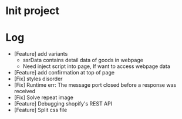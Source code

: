 # Init project

# Log

- [Feature] add variants
  - ssrData contains detail data of goods in webpage
  - Need inject script into page, If want to access webpage data
- [Feature] add confirmation at top of page
- [Fix] styles disorder
- [Fix] Runtime err: The message port closed before a response was received
- [Fix] Solve repeat image
- [Feature] Debugging shopify's REST API
- [Feature] Split css file
